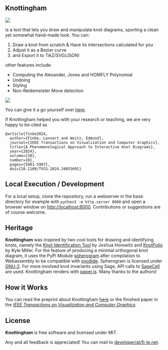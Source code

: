 ## Knottingham
<img src="https://fi-le.net/images/knottingham.gif">

is a tool that lets you draw and manipulate knot diagrams, sporting a clean yet somewhat hand-made look. 
You can:
1. Draw a knot from scratch & Have its intersections calculated for you
2. Adjust it as a Bezier curve
3. and Export it to TikZ/SVG/JSON!

other features include:
- Computing the Alexander, Jones and HOMFLY Polynomial
- Undoing
- Styling
- Non-Reidemeister Move detection


<img src="https://fi-le.net/images/knot.svg">

You can give it a go yourself over [here](https://fi-le.net/knottingham).

If Knottingham helped you with your research or teaching, we are very happy to be cited as
```
@article{finke2024,
  author={Finke, Lennart and Weitz, Edmund},
  journal={IEEE Transactions on Visualization and Computer Graphics}, 
  title={A Phenomenological Approach to Interactive Knot Diagrams}, 
  year={2024},
  volume={30},
  number={8},
  pages={5901-5907},
  doi={10.1109/TVCG.2024.3405369}}
```
 **Local Execution / Development**
---
For a local setup, clone the repository, run a webserver in the base directory for example with `python3 -m http.server 8000` and open a browser window on [http://localhost:8000](http://localhost:8000). Contributions or suggestions are of course welcome.

 **Heritage**
 ---
**Knottingham** was inspired by two cool tools for drawing and identifying knots, namely the [Knot Identification Tool](https://joshuahhh.com/projects/kit/) by Joshua Horowitz and [KnotFolio](https://kmill.github.io/knotfolio/index.html) by Kyle Miller. For the feature of producing a minimal orthogonal knot diagram, it uses the PyPi Module [spherogram](https://github.com/3-manifolds/Spherogram) after compilation to Webassembly to be compatible with [pyodide](https://github.com/pyodide/pyodide). Spherogram is licensed under [GNU-2](https://www.gnu.org/licenses/old-licenses/gpl-2.0.txt). For more involved knot invariants using Sage, API calls to [SageCell](https://sagecell.sagemath.org/) are used.
Knottingham renders with [paper.js](https://github.com/paperjs/paper.js). Many thanks to the authors!

 **How it Works**
---
You can read the preprint about Knottingham [here](https://arxiv.org/abs/2309.00445) or the finished paper in the [*IEEE Transactions on Visualization and Computer Graphics*](https://ieeexplore.ieee.org/document/10538424). 

 **License**
---
**Knottingham** is free software and licensed under MIT.

Any and all feedback is appreciated! You can mail to [developer/at/fi-le.net](mailto:developer/at/fi-le.net).

